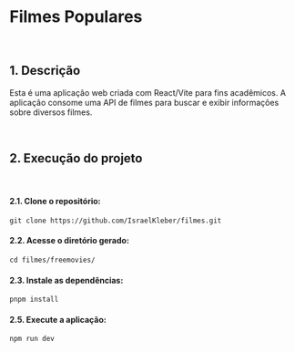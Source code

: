 # Filmes Populares

<br>

## 1. Descrição

Esta é uma aplicação web criada com React/Vite para fins acadêmicos. A aplicação consome uma API de filmes para buscar e exibir informações sobre diversos filmes.

<br>

## 2. Execução do projeto

<br>

#### 2.1. Clone o repositório:

```
git clone https://github.com/IsraelKleber/filmes.git
```

#### 2.2. Acesse o diretório gerado:

```
cd filmes/freemovies/
```

#### 2.3. Instale as dependências:

```
pnpm install
```

#### 2.5. Execute a aplicação:

```
npm run dev
```
